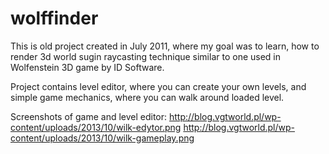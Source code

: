wolffinder
==========

This is old project created in July 2011, where my goal was to learn, how to render 3d world sugin raycasting technique similar to one used in Wolfenstein 3D game by ID Software.

Project contains level editor, where you can create your own levels, and simple game mechanics, where you can walk around loaded level.

Screenshots of game and level editor:
http://blog.vgtworld.pl/wp-content/uploads/2013/10/wilk-edytor.png
http://blog.vgtworld.pl/wp-content/uploads/2013/10/wilk-gameplay.png
